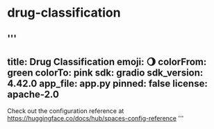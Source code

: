# drug-classification




'''
---
title: Drug Classification
emoji: 🌖
colorFrom: green
colorTo: pink
sdk: gradio
sdk_version: 4.42.0
app_file: app.py
pinned: false
license: apache-2.0
---

Check out the configuration reference at https://huggingface.co/docs/hub/spaces-config-reference
'''

